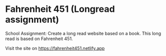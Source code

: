 # Fahrenheit 451 (Longread assignment)

School Assignment: Create a long read website based on a book. This long read is based on Fahrenheit 451.

Visit the site on https://fahrenheit451.netlify.app
